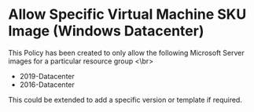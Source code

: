 # Allow Specific Virtual Machine SKU Image (Windows Datacenter)
This Policy has been created to only allow the following Microsoft Server images for a particular resource group <\br>
- 2019-Datacenter 
- 2016-Datacenter

This could be extended to add a specific version or template if required.
